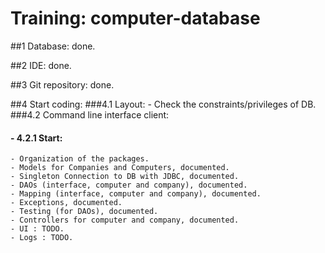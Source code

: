 Training: computer-database
======================================


##1 Database: done.

##2 IDE: done.

##3 Git repository: done.

##4 Start coding:
###4.1 Layout:
	- Check the constraints/privileges of DB.
###4.2 Command line interface client:
####	- 4.2.1 Start:
	- Organization of the packages.
	- Models for Companies and Computers, documented.
	- Singleton Connection to DB with JDBC, documented.
	- DAOs (interface, computer and company), documented.
	- Mapping (interface, computer and company), documented.
	- Exceptions, documented.
	- Testing (for DAOs), documented.
	- Controllers for computer and company, documented.
	- UI : TODO.
	- Logs : TODO.